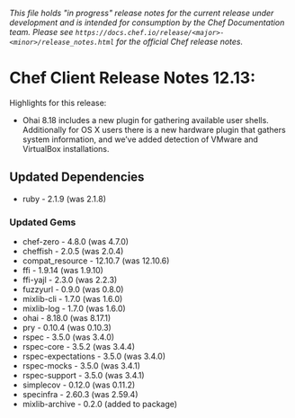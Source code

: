 *This file holds "in progress" release notes for the current release under development and is intended for consumption by the Chef Documentation team.
Please see `https://docs.chef.io/release/<major>-<minor>/release_notes.html` for the official Chef release notes.*

# Chef Client Release Notes 12.13:

Highlights for this release:

- Ohai 8.18 includes a new plugin for gathering available user shells. Additionally for OS X users there is a new hardware plugin that gathers system information, and we’ve added detection of VMware and VirtualBox installations.

## Updated Dependencies

- ruby - 2.1.9 (was 2.1.8)

### Updated Gems

- chef-zero - 4.8.0 (was 4.7.0)
- cheffish - 2.0.5 (was 2.0.4)
- compat_resource - 12.10.7 (was 12.10.6)
- ffi - 1.9.14 (was 1.9.10)
- ffi-yajl - 2.3.0 (was 2.2.3)
- fuzzyurl - 0.9.0 (was 0.8.0)
- mixlib-cli - 1.7.0 (was 1.6.0)
- mixlib-log - 1.7.0 (was 1.6.0)
- ohai - 8.18.0 (was 8.17.1)
- pry - 0.10.4 (was 0.10.3)
- rspec - 3.5.0 (was 3.4.0)
- rspec-core - 3.5.2 (was 3.4.4)
- rspec-expectations - 3.5.0 (was 3.4.0)
- rspec-mocks - 3.5.0 (was 3.4.1)
- rspec-support - 3.5.0 (was 3.4.1)
- simplecov - 0.12.0 (was 0.11.2)
- specinfra - 2.60.3 (was 2.59.4)
- mixlib-archive - 0.2.0 (added to package)
